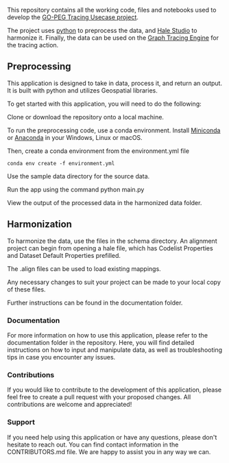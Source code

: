 This repository contains all the working code, files and notebooks used to develop the [GO-PEG Tracing Usecase project](https://github.com/gopeg/feedback/issues/24).

The project uses [python]() to preprocess the data, and [Hale Studio](https://github.com/halestudio/hale) to harmonize it. Finally, the data can be used on the [Graph Tracing Engine](https://github.com/VlaamseMilieumaatschappij/BE-GOOD---Graph-Tracing-Engine) for the tracing action.


## Preprocessing

This application is designed to take in data, process it, and return an output. It is built with python and utilizes Geospatial libraries.

To get started with this application, you will need to do the following:

Clone or download the repository onto a local machine.

To run the preprocessing code, use a conda environment.
Install [Miniconda](https://docs.conda.io/en/latest/miniconda.html) or [Anaconda](https://docs.anaconda.com/anaconda/install/windows/) in your Windows, Linux or macOS.

Then, create a conda environment from the environment.yml file

  ```conda env create -f environment.yml```


Use the sample data directory for the source data.

Run the app using the command python main.py

View the output of the processed data in the harmonized data folder.

## Harmonization
To harmonize the data, use the files in the schema directory. An alignment project can begin from opening a hale file, which has Codelist Properties and Dataset Default Properties prefilled.  

The .align files can be used to load existing mappings.

Any necessary changes to suit your project can be made to your local copy of these files.

Further instructions can be found in the documentation folder.

### Documentation
For more information on how to use this application, please refer to the documentation folder in the repository. Here, you will find detailed instructions on how to input and manipulate data, as well as troubleshooting tips in case you encounter any issues.

### Contributions
If you would like to contribute to the development of this application, please feel free to create a pull request with your proposed changes. All contributions are welcome and appreciated!

### Support
If you need help using this application or have any questions, please don't hesitate to reach out. You can find contact information in the CONTRIBUTORS.md file. We are happy to assist you in any way we can.
